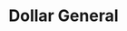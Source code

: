 ---
title: "Dollar General"
url: /johnstown/dollar-general-southmont-boulevard/
shop: variety store
---